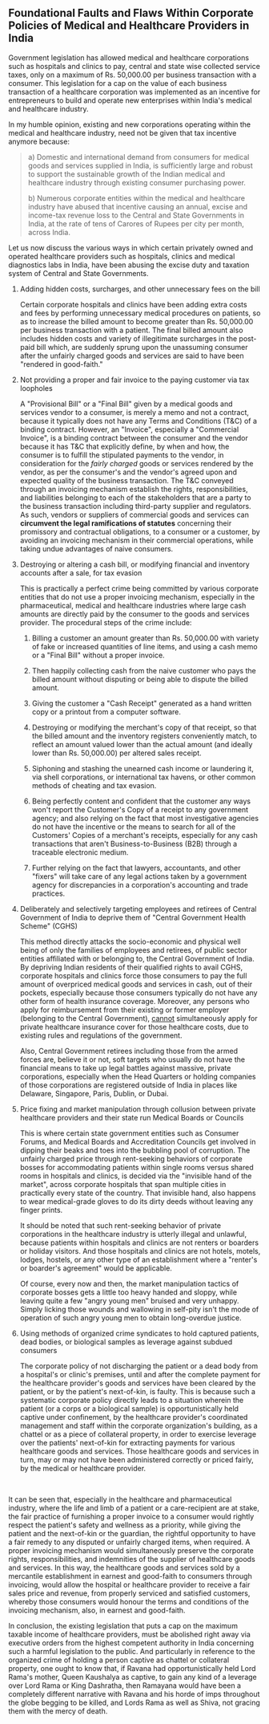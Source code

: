 ## Foundational Faults and Flaws Within Corporate Policies of Medical and Healthcare Providers in India  

Government legislation has allowed medical and healthcare corporations such as hospitals and clinics to pay, central and state wise collected service taxes, only on a maximum of Rs. 50,000.00 per business transaction with a consumer. This legislation for a cap on the value of each business transaction of a healthcare corporation was implemented as an incentive for entrepreneurs to build and operate new enterprises within India's medical and healthcare industry.  

In my humble opinion, existing and new corporations operating within the medical and healthcare industry, need not be given that tax incentive anymore because:  

>a) Domestic and international demand from consumers for medical goods and services supplied in India, is sufficiently large and robust to support the sustainable growth of the Indian medical and healthcare industry through existing consumer purchasing power.   
>
>b) Numerous corporate entities within the medical and healthcare industry have abused that incentive causing an annual, excise and income-tax revenue loss to the Central and State Governments in India, at the rate of tens of Carores of Rupees per city per month, across India. 

Let us now discuss the various ways in which certain privately owned and operated healthcare providers such as hospitals, clinics and medical diagnostics labs in India, have been abusing the excise duty and taxation system of Central and State Governments.  

1. Adding hidden costs, surcharges, and other unnecessary fees on the bill  

    Certain corporate hospitals and clinics have been adding extra costs and fees by performing unnecessary medical procedures on patients, so as to increase the billed amount to become greater than Rs. 50,000.00 per business transaction with a patient. The final billed amount also includes hidden costs and variety of illegitimate surcharges in the post-paid bill which, are suddenly sprung upon the unassuming consumer after the unfairly charged goods and services are said to have been "rendered in good-faith."  
	
1. Not providing a proper and fair invoice to the paying customer via tax loopholes  

    A "Provisional Bill" or a "Final Bill" given by a medical goods and services vendor to a consumer, is merely a memo and not a contract, because it typically does not have any Terms and Conditions (T&C) of a binding contract. However, an "Invoice", especially a "Commercial Invoice", is a binding contract between the consumer and the vendor because it has T&C that explicitly define, by when and how, the consumer is to fulfill the stipulated payments to the vendor, in consideration for the *fairly charged* goods or services rendered by the vendor, as per the consumer's and the vendor's agreed upon and expected quality of the business transaction. The T&C conveyed through an invoicing mechanism establish the rights, responsibilities, and liabilities belonging to each of the stakeholders that are a party to the business transaction including third-party supplier and regulators. As such, vendors or suppliers of commercial goods and services can **circumvent the legal ramifications of statutes** concerning their promissory and contractual obligations, to a consumer or a customer, by avoiding an invoicing mechanism in their commercial operations, while taking undue advantages of naive consumers.  
	
1. Destroying or altering a cash bill, or modifying financial and inventory accounts after a sale, for tax evasion  

	This is practically a perfect crime being committed by various corporate entities that do not use a proper invoicing mechanism, especially in the pharmaceutical, medical and healthcare industries where large cash amounts are directly paid by the consumer to the goods and services provider. The procedural steps of the crime include: 

	1. Billing a customer an amount greater than Rs. 50,000.00 with variety of fake or increased quantities of line items, and using a cash memo or a "Final Bill" without a proper invoice.  
	
	1. Then happily collecting cash from the naive customer who pays the billed amount without disputing or being able to dispute the billed amount.  
	
	1. Giving the customer a "Cash Receipt" generated as a hand written copy or a printout from a computer software.  
	
	1. Destroying or modifying the merchant's copy of that receipt, so that the billed amount and the inventory registers conveniently match, to reflect an amount valued lower than the actual amount (and ideally lower than Rs. 50,000.00) per altered sales receipt.  
	
	1. Siphoning and stashing the unearned cash income or laundering it, via shell corporations, or international tax havens, or other common methods of cheating and tax evasion.  
	
	1. Being perfectly content and confident that the customer any ways won't report the Customer's Copy of a receipt to any government agency; and also relying on the fact that most investigative agencies do not have the incentive or the means to search for all of the Customers' Copies of a merchant's receipts, especially for any cash transactions that aren't Business-to-Business (B2B) through a traceable electronic medium.  
	
	1. Further relying on the fact that lawyers, accountants, and other "fixers" will take care of any legal actions taken by a government agency for discrepancies in a corporation's accounting and trade practices.  
	
1. Deliberately and selectively targeting employees and retirees of Central Government of India to deprive them of "Central Government Health Scheme" (CGHS)

	This method directly attacks the socio-economic and physical well being of only the families of employees and retirees, of public sector entities affiliated with or belonging to, the Central Government of India. By depriving Indian residents of their qualified rights to avail CGHS, corporate hospitals and clinics force those consumers to pay the full amount of overpriced medical goods and services in cash, out of their pockets, especially because those consumers typically do not have any other form of health insurance coverage. Moreover, any persons who apply for reimbursement from their existing or former employer (belonging to the Central Government), <ins>cannot</ins> simultaneously apply for private healthcare insurance cover for those healthcare costs, due to existing rules and regulations of the government. 
	
	Also, Central Government retirees including those from the armed forces are, believe it or not, soft targets who usually do not have the financial means to take up legal battles against massive, private corporations, especially when the Head Quarters or holding companies of those corporations are registered outside of India in places like Delaware, Singapore, Paris, Dublin, or Dubai.  
	
1. Price fixing and market manipulation through collusion between private healthcare providers and their state run Medical Boards or Councils 

	This is where certain state government entities such as Consumer Forums, and Medical Boards and Accreditation Councils get involved in dipping their beaks and toes into the bubbling pool of corruption. The unfairly charged price through rent-seeking behaviors of corporate bosses for accommodating patients within single rooms versus shared rooms in hospitals and clinics, is decided via the "invisible hand of the market", across corporate hospitals that span multiple cities in practically every state of the country. That invisible hand, also happens to wear medical-grade gloves to do its dirty deeds without leaving any finger prints. 
	
	It should be noted that such rent-seeking behavior of private corporations in the healthcare industry is utterly illegal and unlawful, because patients within hospitals and clinics are not renters or boarders or holiday visitors. And those hospitals and clinics are not hotels, motels, lodges, hostels, or any other type of an establishment where a "renter's or boarder's agreement" would be applicable. 
	
	Of course, every now and then, the market manipulation tactics of corporate bosses gets a little too heavy handed and sloppy, while leaving quite a few "angry young men" bruised and very unhappy. Simply licking those wounds and wallowing in self-pity isn't the mode of operation of such angry young men to obtain long-overdue justice. 
	
1. Using methods of organized crime syndicates to hold captured patients, dead bodies, or biological samples as leverage against subdued consumers  

    The corporate policy of not discharging the patient or a dead body from a hospital's or clinic's premises, until and after the complete payment for the healthcare provider's goods and services have been cleared by the patient, or by the patient's next-of-kin, is faulty. This is because such a systematic corporate policy directly leads to a situation wherein the patient (or a corps or a biological sample) is opportunistically held captive under confinement, by the healthcare provider's coordinated management and staff within the corporate organization's building, as a chattel or as a piece of collateral property, in order to exercise leverage over the patients' next-of-kin for extracting payments for various healthcare goods and services. Those healthcare goods and services in turn, may or may not have been administered correctly or priced fairly, by the medical or healthcare provider.  
	
<br>
	
It can be seen that, especially in the healthcare and pharmaceutical industry, where the life and limb of a patient or a care-recipient are at stake, the fair practice of furnishing a proper invoice to a consumer would rightly respect the patient's safety and wellness as a priority, while giving the patient and the next-of-kin or the guardian, the rightful opportunity to have a fair remedy to any disputed or unfairly charged items, when required. A proper invoicing mechanism would simultaneously preserve the corporate rights, responsibilities, and indemnities of the supplier of healthcare goods and services. In this way, the healthcare goods and services sold by a mercantile establishment in earnest and good-faith to consumers through invoicing, would allow the hospital or healthcare provider to receive a fair sales price and revenue, from properly serviced and satisfied customers, whereby those consumers would honour the terms and conditions of the invoicing mechanism, also, in earnest and good-faith. 

In conclusion, the existing legislation that puts a cap on the maximum taxable income of healthcare providers, must be abolished right away via executive orders from the highest competent authority in India concerning such a harmful legislation to the public. And particularly in reference to the organized crime of holding a person captive as chattel or collateral property, one ought to know that, if Ravana had opportunistically held Lord Rama's mother, Queen Kaushalya as captive, to gain any kind of a leverage over Lord Rama or King Dashratha, then Ramayana would have been a completely different narrative with Ravana and his horde of imps throughout the globe begging to be killed, and Lords Rama as well as Shiva, not gracing them with the mercy of death.  